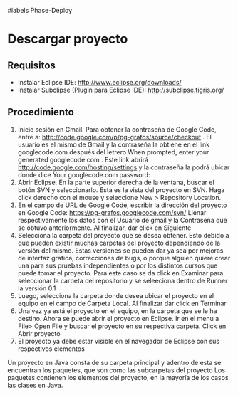 #labels Phase-Deploy
# Descargar proyecto #

## Requisitos ##
  * Instalar Eclipse IDE: http://www.eclipse.org/downloads/
  * Instalar Subclipse (Plugin para Eclipse IDE): http://subclipse.tigris.org/

## Procedimiento ##
  1. Inicie sesión en Gmail. Para obtener la contraseña de Google Code, entre a: http://code.google.com/p/pg-grafos/source/checkout . El usuario es el mismo de Gmail y la contraseña la obtiene en el link googlecode.com después del letrero
When prompted, enter your generated googlecode.com . Este link abrirá  http://code.google.com/hosting/settings y la contraseña la podrá ubicar donde dice Your googlecode.com password:
  1. Abrir Eclipse. En la parte superior derecha de la ventana, buscar el botón SVN y seleccionarlo. Esta es la vista del proyecto en SVN. Haga click derecho con el mouse y seleccione New > Repository Location.
  1. En el campo de URL de Google Code, escribir la dirección del proyecto en Google Code: https://pg-grafos.googlecode.com/svn/ Llenar respectivamente los datos con el Usuario de gmail y la Contraseña que se obtuvo anteriormente. Al finalizar, dar click en Siguiente
  1. Selecciona la carpeta del proyecto que se desea obtener. Esto debido a que pueden existir muchas carpetas del proyecto dependiendo de la versión del mismo. Estas versiones se pueden dar ya sea por mejoras de interfaz grafica, correcciones de bugs, o porque alguien quiere crear una para sus pruebas independientes o por los distintos cursos que puede tomar el proyecto. Para este caso se da click en Examinar para seleccionar la carpeta del repositorio y se seleeciona dentro de Runner la versión 0.1
  1. Luego, selecciona la carpeta donde desea ubicar el proyecto en el equipo en el campo de Carpeta Local. Al finalizar dar click en Terminar
  1. Una vez ya está el proyecto en el equipo, en la carpeta que se le ha destino. Ahora se puede abrir el proyecto en Eclipse. Ir en el menu a File> Open File y buscar el proyecto en su respectiva carpeta. Click en Abrir proyecto
  1. El proyecto ya debe estar visible en el navegador de Eclipse con sus respectivos elementos

Un proyecto en Java consta de su carpeta principal y adentro de esta se encuentran los paquetes, que son como las subcarpetas del proyecto
Los paquetes contienen los elementos del proyecto, en la mayoría de los casos las clases en Java.